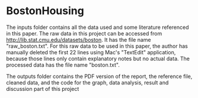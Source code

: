 # BostonHousing

The inputs folder contains all the data used and some literature referenced in this paper. The raw data in this project can be accessed from http://lib.stat.cmu.edu/datasets/boston. It has the file name "raw_boston.txt". For this raw data to be used in this paper, the author has manually deleted the first 22 lines using Mac's "TextEdit" application, because those lines only contain explanatory notes but no actual data. The processed data has the file name "boston.txt".

The outputs folder contains the PDF version of the report, the reference file, cleaned data, and the code for the graph, data analysis, result and discussion part of this project 
